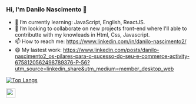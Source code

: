 ### Hi, I'm Danilo Nascimento 👋

- 🌱 I’m currently learning: JavaScript, English, ReactJS.
- 👯 I’m looking to collaborate on new projects front-end where I'll able to contributte with my knowleads in Html, Css, Javascript.
- 📫 How to reach me: https://www.linkedin.com/in/danilo-nascimento2/
- 😄 My lastest work: https://www.linkedin.com/posts/danilo-nascimento2_os-pilares-para-o-sucesso-do-seu-e-commerce-activity-6758120562498789376-P-56?utm_source=linkedin_share&utm_medium=member_desktop_web

[![Top Langs](https://github-readme-stats.vercel.app/api/top-langs/?username=Danilo09&layout=compact)](https://github.com/anuraghazra/github-readme-stats)


<div style="display: inline-block"> 
  <img align="center" alt="" width="25" src="https://user-images.githubusercontent.com/25181517/192158954-f88b5814-d510-4564-b285-dff7d6400dad.png"
</div>

